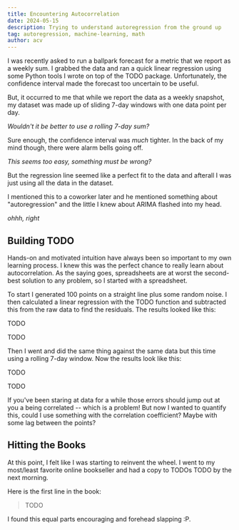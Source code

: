 ```yaml
---
title: Encountering Autocorrelation
date: 2024-05-15
description: Trying to understand autoregression from the ground up
tag: autoregression, machine-learning, math
author: acv
---
```


I was recently asked to run a ballpark forecast for a metric that we report as a weekly sum. I grabbed the data and ran a quick linear regression using some Python tools I wrote on top of the TODO package. Unfortunately, the confidence interval made the forecast too uncertain to be useful. 

But, it occurred to me that while we report the data as a weekly snapshot, my dataset was made up of sliding 7-day windows with one data point per day. 

_Wouldn't it be better to use a rolling 7-day sum?_

Sure enough, the confidence interval was _much_ tighter. In the back of my mind though, there were alarm bells going off.

_This seems too easy, something must be wrong?_ 

But the regression line seemed like a perfect fit to the data and afterall I was just using all the data in the dataset.

I mentioned this to a coworker later and he mentioned something about "autoregression" and the little I knew about ARIMA flashed into my head.

_ohhh, right_

## Building TODO

Hands-on and motivated intuition have always been so important to my own learning process. I knew this was the perfect chance to really learn about autocorrelation. As the saying goes, spreadsheets are at worst the second-best solution to any problem, so I started with a spreadsheet.

To start I generated 100 points on a straight line plus some random noise. I then calculated a linear regression with the TODO function and subtracted this from the raw data to find the residuals. The results looked like this:

TODO

TODO

Then I went and did the same thing against the same data but this time using a rolling 7-day window. Now the results look like this:

TODO 

TODO

If you've been staring at data for a while those errors should jump out at you a being correlated -- which is a problem! But now I wanted to quantify this, could I use something with the correlation coefficient? Maybe with some lag between the points?   

## Hitting the Books

At this point, I felt like I was starting to reinvent the wheel. I went to my most/least favorite online bookseller and had a copy to TODOs TODO by the next morning.

Here is the first line in the book:

> TODO

I found this equal parts encouraging and forehead slapping :P.  


